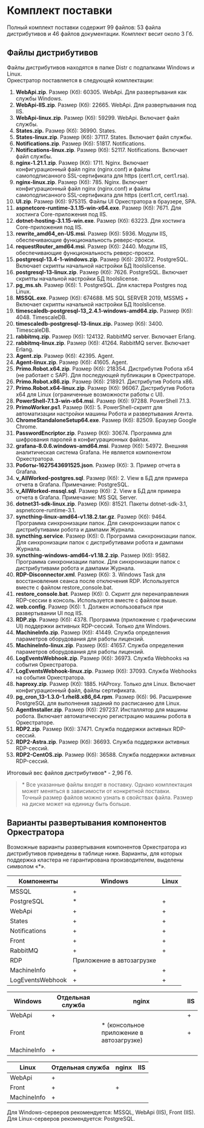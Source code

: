 # Комплект поставки

Полный комплект поставки содержит 99 файлов: 53 файла дистрибутивов и 46 файлов документации. Комплект весит около 3 Гб.

## Файлы дистрибутивов 

Файлы дистрибутивов находятся в папке Distr с подпапками Windows и Linux.\
Оркестратор поставляется в следующей комплектации:

1. **WebApi.zip**. Размер (Кб): 60305. WebApi. Для развертывания как службы Windows.
2. **WebApi-IIS.zip**. Размер (Кб):	22665. WebApi. Для развертывания под IIS.
3. **WebApi-linux.zip**. Размер (Кб):	59299. WebApi. Включает файл службы.
4. **States.zip.** Размер (Кб):	36990. States.
5. **States-linux.zip**. Размер (Кб): 37117. States. Включает файл службы.
6. **Notifications.zip**.	Размер (Кб): 51817.	Notifications.
7. **Notifications-linux.zip**.	Размер (Кб): 52117. Notifications. Включает файл службы.
8. **nginx-1.21.1.zip**. Размер (Кб): 1711.	Nginx. Включает конфигурационный файл nginx (nginx.conf) и файлы самоподписанного SSL-сертификата для https (cert1.crt, cert1.rsa).
9. **nginx-linux.zip**. Размер (Кб): 785. Nginx. Включает конфигурационный файл nginx (nginx.conf) и файлы самоподписанного SSL-сертификата для https (cert1.crt, cert1.rsa).
10. **UI.zip**. Размер (Кб): 975315. Файлы UI Оркестратора в браузере, SPA.
11. **aspnetcore-runtime-3.1.15-win-x64.exe**. Размер (Кб): 7671. Для хостинга Core-приложения под IIS.
12. **dotnet-hosting-3.1.15-win.exe**. Размер (Кб):	63223. Для хостинга Core-приложения под IIS.
13. **rewrite_amd64_en-US.msi**. Размер (Кб):	5936.	Модули IIS, обеспечивающие функциональность реверс-прокси.
14. **requestRouter_amd64.msi**. Размер (Кб):	2440. Модули IIS, обеспечивающие функциональность реверс-прокси.
15. **postgresql-13.4-1-windows.zip**. Размер (Кб): 280372. PostgreSQL. Включает скрипты начальной настройки БД ltoolslicense.
16. **postgresql-13-linux.zip**. Размер (Кб): 7626. PostgreSQL. Включает скрипты начальной настройки БД ltoolslicense.
17. **pg_ms.sh**.	Размер (Кб): 1. PostgreSQL. Для кластера Postgres под Linux.
18. **MSSQL.exe**. Размер (Кб): 674688. MS SQL SERVER 2019, MSSMS	+	Включает скрипты начальной настройки БД ltoolslicense.
19. **timescaledb-postgresql-13_2.4.1-windows-amd64.zip.** Размер (Кб): 4048.	TimescaleDB.
20. **timescaledb-postgresql-13-linux.zip.** Размер (Кб): 3400. TimescaleDB.
21. **rabbitmq.zip**. Размер (Кб): 124132. RabbitMQ server. Включает Erlang.
22. **rabbitmq-linux.zip**.	Размер (Кб): 41264. RabbitMQ server. Включает Erlang.
23. **Agent.zip**. Размер (Кб): 42395. Agent.
24. **Agent-linux.zip**. Размер (Кб): 41605. Agent.
25. **Primo.Robot.x64.zip**. Размер (Кб): 218354.	Дистрибутив Робота x64 (не работает с SAP). Для последующей публикации в Оркестраторе.
26. **Primo.Robot.x86.zip**. Размер (Кб): 218921. Дистрибутив Робота x86.
27. **Primo.Robot.x64-linux.zip**. Размер (Кб):	96067. Дистрибутив Робота x64 для Linux (ограниченные возможности работы с UI).
28. **PowerShell-7.1.3-win-x64.msi**. Размер (Кб): 97288. PowerShell 7.1.3.
29. **PrimoWorker.ps1**. Размер (Кб): 5. PowerShell-скрипт для автоматизации настройки машины Робота и развертывания Агента.
30. **ChromeStandaloneSetup64.exe**. Размер (Кб): 82509. Браузер Google Chrome.
31. **PasswordEncriptor.zip**. Размер (Кб): 30674. Программа для шифрования паролей в конфигурационных файлах.
32. **grafana-8.0.6.windows-amd64.msi**. Размер (Кб): 54972. Внешняя аналитическая система Grafana. Не является компонентом Оркестратора.
33. **Роботы-1627543691525.json**. Размер (Кб): 3. Пример отчета в Grafana.
34. **v_AllWorked-postgres.sql**.	Размер (Кб): 2.	View в БД для примера отчета в Grafana. Примечание: PostgreSQL.
35. **v_AllWorked-mssql.sql**. Размер (Кб):	2. View в БД для примера отчета в Grafana. Примечание:	MS SQL Server.
36. **dotnet31-sdk-linux.zip**. Размер (Кб): 81521. Пакеты dotnet-sdk-3.1, aspnetcore-runtime-3.1.
37. **syncthing-linux-amd64-v1.18.2.tar.gz**.	Размер (Кб): 9464. Программа синхронизации папок. Для синхронизации папок с дистрибутивами робота и дампами Журнала.
38. **syncthing.service**. Размер (Кб): 0. Программа синхронизации папок. Для синхронизации папок с дистрибутивами робота и дампами Журнала.
39. **syncthing-windows-amd64-v1.18.2.zip**. Размер (Кб): 9582. Программа синхронизации папок. Для синхронизации папок с дистрибутивами робота и дампами Журнала.
40. **RDP-Disconnector.xml**. Размер (Кб): 3. Windows Task для восстановления сеанса после отключения RDP. Используется вместе с файлом restore_console.bat.
41. **restore_console.bat**. Размер (Кб):	0. Скрипт для перенаправления RDP-сессии в консоль. Используется вместе с файлом выше.
42. **web.config**. Размер (Кб): 1. Должен использоваться при развертывании UI под IIS.
43. **RDP.zip**. Размер (Кб):	4378. Программа (приложение с графическим UI) поддержки активных RDP-сессий. Только для Windows.
44. **MachineInfo.zip**. Размер (Кб):	41449. Служба определения параметров оборудования для работы лицензий.
45. **MachineInfo-linux.zip**. Размер (Кб): 41657. Служба определения параметров оборудования для работы лицензий.
46. **LogEventsWebhook.zip**.	Размер (Кб): 36973. Служба Webhooks на события Оркестратора.
47. **LogEventsWebhook-linux.zip**. Размер (Кб): 37093. Служба Webhooks на события Оркестратора.
48. **haproxy.zip**. Размер (Кб):	1885.	HAProxy. Только для Linux. Включает конфигурационный файл, файлы сертификата.
49. **pg_cron_13-1.3.0-1.rhel8.x86_64.rpm**. Размер (Кб):	96. Расширение PostgreSQL для выполнения заданий по расписанию для Linux.
50. **AgentInstaller.zip**. Размер (Кб): 297237. Инсталлятор для машины робота. Включает автоматическую регистрацию машины робота в Оркестраторе.
51. **RDP2.zip**. Размер (Кб): 37471. Служба поддержки активных RDP-сессий.
52. **RDP2-Astra.zip**. Размер (Кб): 36693. Служба поддержки активных RDP-сессий.
53. **RDP2-CentOS.zip**. Размер (Кб): 36588. Служба поддержки активных RDP-сессий.

Итоговый вес файлов дистрибутивов\* -	2,96 Гб.

> \* Все указанные файлы входят в поставку. Однако комплектация может меняться в зависимости от конкретной поставки.\
> Точный размер файлов можно узнать в свойствах файла. Размер на диске может на единицу быть больше.

## Варианты развертывания компонентов Оркестратора 

Возможные варианты развертывания компонентов Оркестратора из дистрибутивов приведены в таблице ниже. Варианты, для которых поддержка кластера не гарантирована производителем, выделены символом «*».

| Компоненты | Windows | Linux |
| ---------- | ------- | ----- |
| MSSQL      | +       |   |
| PostgreSQL | \*      | + |
| WebApi     | +       | + |
| States     | +       | + |
| Notifications | +    | + |
| Front      | +       | + |
| RabbitMQ   | +       | + |
| RDP        | Приложение в автозагрузке |  |
| MachineInfo | +      | + |
| LogEventsWebhook | + | + |


| Windows | Отдельная служба | nginx   | IIS   |
| ------  | ---------------- | ------- | ----- |
| WebApi  |  +               |         | +     |
| Front   |                  | \* (консольное приложение в автозагрузке)| + |
| MachineInfo   |  +         |         |       |

| Linux   | Отдельная служба | nginx   | IIS   |
| ------  | ---------------- | ------- | ----- |
| WebApi  |  +               |         |       |
| Front   |  +               | +       |       |
| MachineInfo |  +           |         |       |


Для Windows-серверов рекомендуется: MSSQL, WebApi (IIS), Front (IIS).\
Для Linux-серверов рекомендуется: PostgreSQL.

